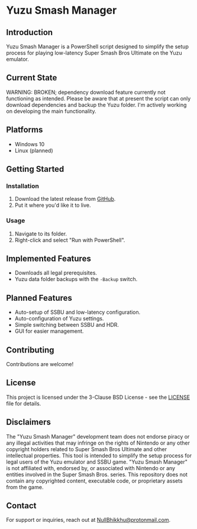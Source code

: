 # Yuzu Smash Manager

## Introduction
Yuzu Smash Manager is a PowerShell script designed to simplify the setup process for playing low-latency Super Smash Bros Ultimate on the Yuzu emulator.

## Current State
WARNING: BROKEN; dependency download feature currently not functioning as intended.
Please be aware that at present the script can only download dependencies and backup the Yuzu folder. I'm actively working on developing the main functionality.

## Platforms
- Windows 10
- Linux (planned)

## Getting Started
### Installation
1. Download the latest release from [GitHub](https://github.com/NullBhikkhu/Yuzu-Smash-Manager).
2. Put it where you'd like it to live.

### Usage
1. Navigate to its folder.
2. Right-click and select "Run with PowerShell".

## Implemented Features
- Downloads all legal prerequisites.
- Yuzu data folder backups with the `-Backup` switch.

## Planned Features
- Auto-setup of SSBU and low-latency configuration.
- Auto-configuration of Yuzu settings.
- Simple switching between SSBU and HDR.
- GUI for easier management.

## Contributing
Contributions are welcome!

## License
This project is licensed under the 3-Clause BSD License - see the [LICENSE](LICENSE) file for details.

## Disclaimers
The "Yuzu Smash Manager" development team does not endorse piracy or any illegal activities that may infringe on the rights of Nintendo or any other copyright holders related to Super Smash Bros Ultimate and other intellectual properties. This tool is intended to simplify the setup process for legal users of the Yuzu emulator and SSBU game. "Yuzu Smash Manager" is not affiliated with, endorsed by, or associated with Nintendo or any entities involved in the Super Smash Bros. series. This repository does not contain any copyrighted content, executable code, or proprietary assets from the game.

## Contact
For support or inquiries, reach out at [NullBhikkhu@protonmail.com](mailto:NullBhikkhu@protonmail.com).

